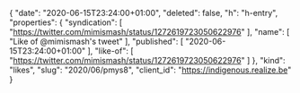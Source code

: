 {
  "date": "2020-06-15T23:24:00+01:00",
  "deleted": false,
  "h": "h-entry",
  "properties": {
    "syndication": [
      "https://twitter.com/mimismash/status/1272619723050622976"
    ],
    "name": [
      "Like of @mimismash's tweet"
    ],
    "published": [
      "2020-06-15T23:24:00+01:00"
    ],
    "like-of": [
      "https://twitter.com/mimismash/status/1272619723050622976"
    ]
  },
  "kind": "likes",
  "slug": "2020/06/pmys8",
  "client_id": "https://indigenous.realize.be"
}
